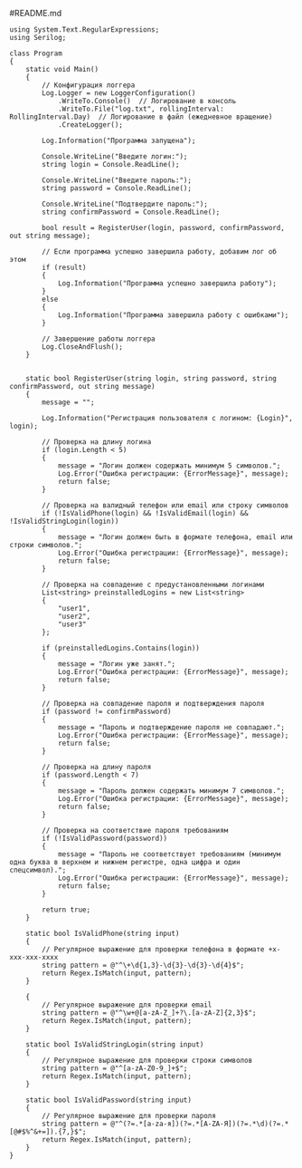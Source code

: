 #README.md

    using System.Text.RegularExpressions;
    using Serilog;
    
    class Program
    {
        static void Main()
        {
            // Конфигурация логгера
            Log.Logger = new LoggerConfiguration()
                .WriteTo.Console()  // Логирование в консоль
                .WriteTo.File("log.txt", rollingInterval: RollingInterval.Day)  // Логирование в файл (ежедневное вращение)
                .CreateLogger();
    
            Log.Information("Программа запущена");
    
            Console.WriteLine("Введите логин:");
            string login = Console.ReadLine();
    
            Console.WriteLine("Введите пароль:");
            string password = Console.ReadLine();
    
            Console.WriteLine("Подтвердите пароль:");
            string confirmPassword = Console.ReadLine();
    
            bool result = RegisterUser(login, password, confirmPassword, out string message);
    
            // Если программа успешно завершила работу, добавим лог об этом
            if (result)
            {
                Log.Information("Программа успешно завершила работу");
            }
            else
            {
                Log.Information("Программа завершила работу с ошибками");
            }
    
            // Завершение работы логгера
            Log.CloseAndFlush();
        }
    
    
        static bool RegisterUser(string login, string password, string confirmPassword, out string message)
        {
            message = "";
    
            Log.Information("Регистрация пользователя с логином: {Login}", login);
    
            // Проверка на длину логина
            if (login.Length < 5)
            {
                message = "Логин должен содержать минимум 5 символов.";
                Log.Error("Ошибка регистрации: {ErrorMessage}", message);
                return false;
            }
    
            // Проверка на валидный телефон или email или строку символов
            if (!IsValidPhone(login) && !IsValidEmail(login) && !IsValidStringLogin(login))
            {
                message = "Логин должен быть в формате телефона, email или строки символов.";
                Log.Error("Ошибка регистрации: {ErrorMessage}", message);
                return false;
            }
    
            // Проверка на совпадение с предустановленными логинами
            List<string> preinstalledLogins = new List<string>
            {
                "user1",
                "user2",
                "user3"
            };
    
            if (preinstalledLogins.Contains(login))
            {
                message = "Логин уже занят.";
                Log.Error("Ошибка регистрации: {ErrorMessage}", message);
                return false;
            }
    
            // Проверка на совпадение пароля и подтверждения пароля
            if (password != confirmPassword)
            {
                message = "Пароль и подтверждение пароля не совпадают.";
                Log.Error("Ошибка регистрации: {ErrorMessage}", message);
                return false;
            }
    
            // Проверка на длину пароля
            if (password.Length < 7)
            {
                message = "Пароль должен содержать минимум 7 символов.";
                Log.Error("Ошибка регистрации: {ErrorMessage}", message);
                return false;
            }
    
            // Проверка на соответствие пароля требованиям
            if (!IsValidPassword(password))
            {
                message = "Пароль не соответствует требованиям (минимум одна буква в верхнем и нижнем регистре, одна цифра и один спецсимвол).";
                Log.Error("Ошибка регистрации: {ErrorMessage}", message);
                return false;
            }
    
            return true;
        }
    
        static bool IsValidPhone(string input)
        {
            // Регулярное выражение для проверки телефона в формате +x-xxx-xxx-xxxx
            string pattern = @"^\+\d{1,3}-\d{3}-\d{3}-\d{4}$";
            return Regex.IsMatch(input, pattern);
        }
    
        {
            // Регулярное выражение для проверки email
            string pattern = @"^\w+@[a-zA-Z_]+?\.[a-zA-Z]{2,3}$";
            return Regex.IsMatch(input, pattern);
        }
    
        static bool IsValidStringLogin(string input)
        {
            // Регулярное выражение для проверки строки символов
            string pattern = @"^[a-zA-Z0-9_]+$";
            return Regex.IsMatch(input, pattern);
        }
    
        static bool IsValidPassword(string input)
        {
            // Регулярное выражение для проверки пароля
            string pattern = @"^(?=.*[a-zа-я])(?=.*[A-ZА-Я])(?=.*\d)(?=.*[@#$%^&+=]).{7,}$";
            return Regex.IsMatch(input, pattern);
        }
    }
    
